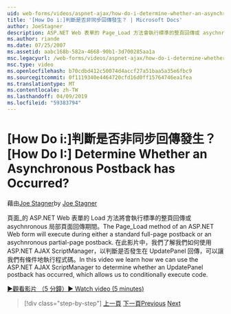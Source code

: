 ```yaml
---
uid: web-forms/videos/aspnet-ajax/how-do-i-determine-whether-an-asynchronous-postback-has-occurred
title: '[How Do i:]判斷是否非同步回傳發生？ | Microsoft Docs'
author: JoeStagner
description: ASP.NET Web 表單的 Page_Load 方法會執行標準的整頁回傳或 asychnronous 局部頁面回傳期間。 在這段影片...
ms.author: riande
ms.date: 07/25/2007
ms.assetid: aabc168b-582a-4668-90b1-3d700285aa1a
msc.legacyurl: /web-forms/videos/aspnet-ajax/how-do-i-determine-whether-an-asynchronous-postback-has-occurred
msc.type: video
ms.openlocfilehash: b70cdbd412c50074d4accf27a51baa5a35e6fbc9
ms.sourcegitcommit: 0f1119340e4464720cfd16d0ff15764746ea1fea
ms.translationtype: MT
ms.contentlocale: zh-TW
ms.lasthandoff: 04/09/2019
ms.locfileid: "59383794"
---
```

# <a name="how-do-i-determine-whether-an-asynchronous-postback-has-occurred"></a><span data-ttu-id="ec342-105">[How Do i:]判斷是否非同步回傳發生？</span><span class="sxs-lookup"><span data-stu-id="ec342-105">[How Do I:] Determine Whether an Asynchronous Postback has Occurred?</span></span>

<span data-ttu-id="ec342-106">藉由[Joe Stagner](https://github.com/JoeStagner)</span><span class="sxs-lookup"><span data-stu-id="ec342-106">by [Joe Stagner](https://github.com/JoeStagner)</span></span>

<span data-ttu-id="ec342-107">頁面\_的 ASP.NET Web 表單的 Load 方法將會執行標準的整頁回傳或 asychnronous 局部頁面回傳期間。</span><span class="sxs-lookup"><span data-stu-id="ec342-107">The Page\_Load method of an ASP.NET Web form will execute during either a standard full-page postback or an asychnronous partial-page postback.</span></span> <span data-ttu-id="ec342-108">在此影片中，我們了解我們如何使用 ASP.NET AJAX ScriptManager，以判斷是否發生在 UpdatePanel 回傳，可以讓我們有條件地執行程式碼。</span><span class="sxs-lookup"><span data-stu-id="ec342-108">In this video we learn how we can use the ASP.NET AJAX ScriptManager to determine whether an UpdatePanel postback has occurred, which allows us to conditionally execute code.</span></span>

[<span data-ttu-id="ec342-109">&#9654;觀看影片 （5 分鐘）</span><span class="sxs-lookup"><span data-stu-id="ec342-109">&#9654; Watch video (5 minutes)</span></span>](https://channel9.msdn.com/Blogs/ASP-NET-Site-Videos/how-do-i-determine-whether-an-asynchronous-postback-has-occurred)

> [!div class="step-by-step"]
> <span data-ttu-id="ec342-110">[上一頁](how-do-i-use-javascript-to-refresh-an-aspnet-ajax-updatepanel.md)
> [下一頁](how-do-i-use-the-conditional-updatemode-of-the-updatepanel.md)</span><span class="sxs-lookup"><span data-stu-id="ec342-110">[Previous](how-do-i-use-javascript-to-refresh-an-aspnet-ajax-updatepanel.md)
[Next](how-do-i-use-the-conditional-updatemode-of-the-updatepanel.md)</span></span>
